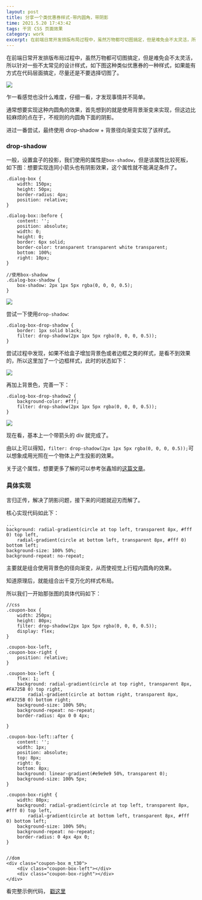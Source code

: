 ```yaml
---
layout: post
title: 分享一个类优惠券样式-带内圆角，带阴影
time: 2021.5.20 17:43:42
tags: 干货 CSS 页面效果
category: work
excerpt: 在前端日常开发排版布局过程中，虽然万物都可切图搞定，但是难免会不太灵活，所以针对一些不太常见的设计样式，如下图这种类似优惠券的一种样式，如果能有方式在代码层面搞定，尽量还是不要选择切图了。
---
```


在前端日常开发排版布局过程中，虽然万物都可切图搞定，但是难免会不太灵活，所以针对一些不太常见的设计样式，如下图这种类似优惠券的一种样式，如果能有方式在代码层面搞定，尽量还是不要选择切图了。

<img src="https://seven777777.github.io/myblog/images/post/2021-5-20-coupon-style/pic04.png" />

乍一看感觉也没什么难度，仔细一看，才发现事情并不简单。

通常想要实现这种内圆角的效果，首先想到的就是使用背景渐变来实现，但这边比较麻烦的点在于，不规则的内圆角下面的阴影。

进过一番尝试，最终使用 drop-shadow + 背景径向渐变实现了该样式。

### drop-shadow

一般，设置盒子的投影，我们使用的属性是`box-shadow`，但是该属性比较死板，如下图：想要实现连同小箭头也有阴影效果，这个属性就不能满足条件了。

```
.dialog-box {
    width: 150px;
    height: 50px;
    border-radius: 4px;
    position: relative;
}

.dialog-box::before {
    content: '';
    position: absolute;
    width: 0;
    height: 0;
    border: 6px solid;
    border-color: transparent transparent white transparent;
    bottom: 100%;
    right: 10px;
}

//使用box-shadow
.dialog-box-shadow {
    box-shadow: 2px 1px 5px rgba(0, 0, 0, 0.5);
}

```

<img src="https://seven777777.github.io/myblog/images/post/2021-5-20-coupon-style/pic01.png" />

尝试一下使用`drop-shadow`:

```
.dialog-box-drop-shadow {
    border: 1px solid black;
    filter: drop-shadow(2px 1px 5px rgba(0, 0, 0, 0.5));
}
```

尝试过程中发现，如果不给盒子增加背景色或者边框之类的样式，是看不到效果的，所以这里加了一个边框样式，此时的状态如下：

<img src="https://seven777777.github.io/myblog/images/post/2021-5-20-coupon-style/pic02.png" />

再加上背景色，完善一下：

```
.dialog-box-drop-shadow2 {
    background-color: #fff;
    filter: drop-shadow(2px 1px 5px rgba(0, 0, 0, 0.5));
}
```

<img src="https://seven777777.github.io/myblog/images/post/2021-5-20-coupon-style/pic03.png" />

现在看，基本上一个带箭头的 div 就完成了。

由以上可以得知，`filter: drop-shadow(2px 1px 5px rgba(0, 0, 0, 0.5));`可以想象成用光照在一个物体上产生投影的效果。

关于这个属性，想要更多了解的可以参考张鑫旭的[这篇文章](https://www.zhangxinxu.com/wordpress/2016/05/css3-filter-drop-shadow-vs-box-shadow/)。

### 具体实现

言归正传，解决了阴影问题，接下来的问题就迎刃而解了。

核心实现代码如此下：

```
...
background: radial-gradient(circle at top left, transparent 8px, #fff 0) top left,
    radial-gradient(circle at bottom left, transparent 8px, #fff 0) bottom left;
background-size: 100% 50%;
background-repeat: no-repeat;
```

主要就是组合使用背景色的径向渐变，从而使视觉上行程内圆角的效果。

知道原理后，就能组合出千变万化的样式布局。

所以我们一开始那张图的具体代码如下：

```
//css
.coupon-box {
    width: 250px;
    height: 80px;
    filter: drop-shadow(2px 1px 5px rgba(0, 0, 0, 0.5));
    display: flex;
}

.coupon-box-left,
.coupon-box-right {
    position: relative;
}

.coupon-box-left {
    flex: 1;
    background: radial-gradient(circle at top right, transparent 8px, #FA725B 0) top right,
        radial-gradient(circle at bottom right, transparent 8px, #FA725B 0) bottom right;
    background-size: 100% 50%;
    background-repeat: no-repeat;
    border-radius: 4px 0 0 4px;

}

.coupon-box-left::after {
    content: '';
    width: 1px;
    position: absolute;
    top: 8px;
    right: 0;
    bottom: 8px;
    background: linear-gradient(#e9e9e9 50%, transparent 0);
    background-size: 100% 5px;
}

.coupon-box-right {
    width: 80px;
    background: radial-gradient(circle at top left, transparent 8px, #fff 0) top left,
        radial-gradient(circle at bottom left, transparent 8px, #fff 0) bottom left;
    background-size: 100% 50%;
    background-repeat: no-repeat;
    border-radius: 0 4px 4px 0;
}


//dom
<div class="coupon-box m_t30">
    <div class="coupon-box-left"></div>
    <div class="coupon-box-right"></div>
</div>

```

看完整示例代码， [戳这里](https://github.com/seven777777/blog-demo/blob/master/coupon-style.html)

